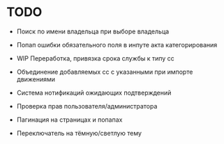 # TODO
- Поиск по имени владельца при выборе владельца 
- Попап ошибки обязательного поля в инпуте акта категорирования
- WIP Переработка, привязка срока службы к типу сс
- Объединение добавляемых сс c указанными при импорте движениями
- Система нотификаций ожидающих подтверждений
- Проверка прав пользователя/администратора
- Пагинация на страницах и попапах

- Переключатель на тёмную/светлую тему
